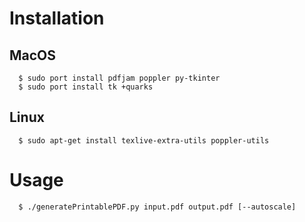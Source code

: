 #  Installation

## MacOS

```
  $ sudo port install pdfjam poppler py-tkinter
  $ sudo port install tk +quarks
```

## Linux

```
  $ sudo apt-get install texlive-extra-utils poppler-utils
```

#  Usage

```
  $ ./generatePrintablePDF.py input.pdf output.pdf [--autoscale]
```
